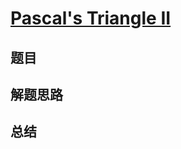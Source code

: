 # [Pascal's Triangle II](https://leetcode.com/problems/pascals-triangle-ii/)

## 题目


## 解题思路


## 总结



